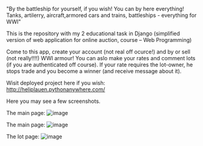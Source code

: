 "By the battleship for yourself, if you wish!
You can by here everything!
Tanks, artilerry, aircraft,armored cars and trains, battleships - everything for WWI"

This is the repository with my 2 educational task in Django (simplified version of web application for online auction, course – Web Programming) 

Come to this app, create your account (not real off ocurce!) and by or sell (not really!!!!) WWI armour!
You can aslo make your rates and comment lots (if you are authenticated off course). 
If your rate requires the lot-owner, he stops trade and you become a winner (and receive message about it).

Wisit deployed project here if you wish: 
http://heliplauen.pythonanywhere.com/

Here you may see a few screenshots.

The main page:
![image](https://user-images.githubusercontent.com/106863229/206526117-1a644ed9-ea33-437b-b7d1-d7af1d1e7a7d.png)

The main page:
![image](https://user-images.githubusercontent.com/106863229/206526296-e1663693-9518-4ac8-a2db-9696a68dde6d.png)

The lot page:
![image](https://user-images.githubusercontent.com/106863229/206526705-894e8693-fd57-4143-8d13-0c0a78c6f01a.png)
